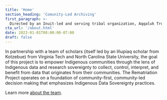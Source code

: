 ```yaml
---
title: 'Home'
section_heading: 'Comunity-Led Archiving'
first_paragraph: >-
  Directed by an Inuit-led and serving tribal organization, Aqqaluk Trust, in the frontline hub-community of Kotzebue, Alaska, the Rematriation Project: Restoring and Sharing Inuit Knowledges aims to create capacity for and access to digital archives related to Inuit cultural, tribal, and scientific knowledges and history to assist tribes and communities in developing localized, culturally appropriate approaches and solutions to their needs.
cta_url: '/about.html'
date: 2023-01-01T08:00:00-07:00
draft: false
---
```


In partnership with a team of scholars (itself led by an Iñupiaq scholar from Kotzebue) from Virginia Tech and North Carolina State University, the goal of this project is to empower Indigenous communities through the lens of Indigenous data and research sovereignty to collect, control, interpret, and benefit from data that originates from their communities. The Rematriation Project operates on a foundation of community-first, community-led decision making that emphasizes Indigenous Data Sovereignty practices.

Learn more [about the team](/about/).
